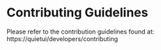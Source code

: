 # Contributing Guidelines

Please refer to the contribution guidelines found at: https://quietui/developers/contributing
